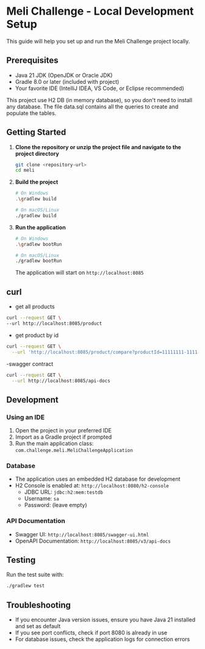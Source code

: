 # Meli Challenge - Local Development Setup

This guide will help you set up and run the Meli Challenge project locally.

## Prerequisites

- Java 21 JDK (OpenJDK or Oracle JDK)
- Gradle 8.0 or later (included with project)
- Your favorite IDE (IntelliJ IDEA, VS Code, or Eclipse recommended)

This project use H2 DB (in memory database), so you don't need to install any database.
The file data.sql contains all the queries to create and populate the tables.

## Getting Started

1. **Clone the repository or unzip the project file and navigate to the project directory**
   ```bash
   git clone <repository-url>
   cd meli
   ```

2. **Build the project**
   ```bash
   # On Windows
   .\gradlew build
   
   # On macOS/Linux
   ./gradlew build
   ```

3. **Run the application**
   ```bash
   # On Windows
   .\gradlew bootRun
   
   # On macOS/Linux
   ./gradlew bootRun
   ```

   The application will start on `http://localhost:8085`

## curl
- get all products
```bash
curl --request GET \
--url http://localhost:8085/product
```
- get product by id
```bash
curl --request GET \
  --url 'http://localhost:8085/product/compare?productId=11111111-1111-1111-1111-111111111111%2C22222222-2222-2222-2222-222222222222'
```

-swagger contract
```bash
curl --request GET \
  --url http://localhost:8085/api-docs
```

## Development

### Using an IDE
1. Open the project in your preferred IDE
2. Import as a Gradle project if prompted
3. Run the main application class: `com.challenge.meli.MeliChallengeApplication`

### Database
- The application uses an embedded H2 database for development
- H2 Console is enabled at: `http://localhost:8080/h2-console`
  - JDBC URL: `jdbc:h2:mem:testdb`
  - Username: `sa`
  - Password: (leave empty)

### API Documentation
- Swagger UI: `http://localhost:8085/swagger-ui.html`
- OpenAPI Documentation: `http://localhost:8085/v3/api-docs`

## Testing

Run the test suite with:
```bash
./gradlew test
```

## Troubleshooting

- If you encounter Java version issues, ensure you have Java 21 installed and set as default
- If you see port conflicts, check if port 8080 is already in use
- For database issues, check the application logs for connection errors
